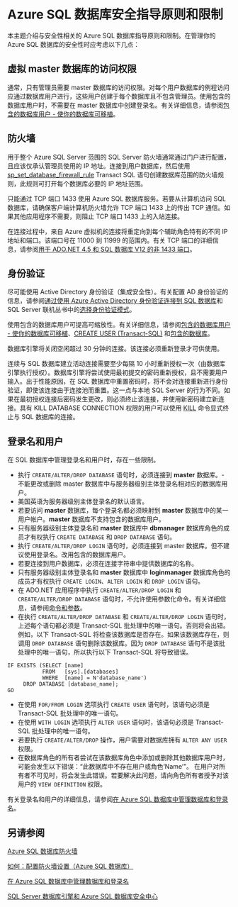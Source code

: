 <properties
   pageTitle="Azure SQL 数据库安全指导原则和限制 | Azure"
   description="了解与安全性相关的 Azure SQL 数据库指导原则和限制。"
   services="sql-database"
   documentationCenter=""
   authors="BYHAM"
   manager="jhubbard"
   editor=""
   tags=""/>

<tags
   ms.service="sql-database"
   ms.date="08/02/2016"
   wacn.date="06/02/2016"/>

# Azure SQL 数据库安全指导原则和限制

本主题介绍与安全性相关的 Azure SQL 数据库指导原则和限制。在管理你的 Azure SQL 数据库的安全性时应考虑以下几点：

## 虚拟 master 数据库的访问权限

通常，只有管理员需要 master 数据库的访问权限。对每个用户数据库的例程访问应通过数据库用户进行，这些用户创建于每个数据库且不包含管理员。使用包含的数据库用户时，不需要在 master 数据库中创建登录名。有关详细信息，请参阅[包含的数据库用户 - 使你的数据库可移植](https://msdn.microsoft.com/zh-cn/library/ff929188.aspx)。


## 防火墙

用于整个 Azure SQL Server 范围的 SQL Server 防火墙通常通过门户进行配置，且应该仅承认管理员使用的 IP 地址。连接到用户数据库，然后使用 [sp\_set\_database\_firewall\_rule](https://msdn.microsoft.com/zh-cn/library/dn270010.aspx) Transact SQL 语句创建数据库范围的防火墙规则，此规则可打开每个数据库必要的 IP 地址范围。

只能通过 TCP 端口 1433 使用 Azure SQL 数据库服务。若要从计算机访问 SQL 数据库，请确保客户端计算机防火墙允许 TCP 端口 1433 上的传出 TCP 通信。如果其他应用程序不需要，则阻止 TCP 端口 1433 上的入站连接。

在连接过程中，来自 Azure 虚拟机的连接将重定向到每个辅助角色特有的不同 IP 地址和端口。该端口号在 11000 到 11999 的范围内。有关 TCP 端口的详细信息，请参阅[用于 ADO.NET 4.5 和 SQL 数据库 V12 的非 1433 端口](/documentation/articles/sql-database-develop-direct-route-ports-adonet-v12/)。


## 身份验证

尽可能使用 Active Directory 身份验证（集成安全性）。有关配置 AD 身份验证的信息，请参阅[通过使用 Azure Active Directory 身份验证连接到 SQL 数据库](/documentation/articles/sql-database-aad-authentication/)和 SQL Server 联机丛书中的[选择身份验证模式](https://msdn.microsoft.com/zh-cn/library/ms144284.aspx)。

使用包含的数据库用户可提高可缩放性。有关详细信息，请参阅[包含的数据库用户 - 使你的数据库可移植](https://msdn.microsoft.com/zh-cn/library/ff929188.aspx)、[CREATE USER (Transact-SQL)](https://technet.microsoft.com/zh-cn/library/ms173463.aspx) 和[包含的数据库](https://technet.microsoft.com/zh-cn/library/ff929071.aspx)。

数据库引擎将关闭空闲超过 30 分钟的连接。该连接必须重新登录才可供使用。

连续与 SQL 数据库建立活动连接需要至少每隔 10 小时重新授权一次（由数据库引擎执行授权）。数据库引擎将尝试使用最初提交的密码重新授权，且不需要用户输入。出于性能原因，在 SQL 数据库中重置密码时，将不会对连接重新进行身份验证，即使该连接由于连接池而重置。这一点与本地 SQL Server 的行为不同。如果在最初授权连接后密码发生更改，则必须终止该连接，并使用新密码建立新连接。具有 KILL DATABASE CONNECTION 权限的用户可以使用 [KILL](https://msdn.microsoft.com/zh-cn/library/ms173730.aspx) 命令显式终止与 SQL 数据库的连接。

## 登录名和用户

在 SQL 数据库中管理登录名和用户时，存在一些限制。


- 执行 ``CREATE/ALTER/DROP DATABASE`` 语句时，必须连接到 **master** 数据库。- 不能更改或删除 master 数据库中与服务器级别主体登录名相对应的数据库用户。
- 美国英语为服务器级别主体登录名的默认语言。
- 若要访问 **master** 数据库，每个登录名都必须映射到 **master** 数据库中的某一用户帐户。**master** 数据库不支持包含的数据库用户。
- 只有服务器级别主体登录名和 **master** 数据库中 **dbmanager** 数据库角色的成员才有权执行 ``CREATE DATABASE`` 和 ``DROP DATABASE`` 语句。
- 执行 ``CREATE/ALTER/DROP LOGIN`` 语句时，必须连接到 master 数据库。但不建议使用登录名。改用包含的数据库用户。
- 若要连接到用户数据库，必须在连接字符串中提供数据库的名称。
- 只有服务器级别主体登录名和 **master** 数据库中 **loginmanager** 数据库角色的成员才有权执行 ``CREATE LOGIN``、``ALTER LOGIN`` 和 ``DROP LOGIN`` 语句。
- 在 ADO.NET 应用程序中执行 ``CREATE/ALTER/DROP LOGIN`` 和 ``CREATE/ALTER/DROP DATABASE`` 语句时，不允许使用参数化命令。有关详细信息，请参阅[命令和参数](https://msdn.microsoft.com/zh-cn/library/ms254953.aspx)。
- 在执行 ``CREATE/ALTER/DROP DATABASE`` 和 ``CREATE/ALTER/DROP LOGIN`` 语句时，上述每个语句都必须是 Transact-SQL 批处理中的唯一语句。否则将会出错。例如，以下 Transact-SQL 将检查该数据库是否存在。如果该数据库存在，则调用 ``DROP DATABASE`` 语句删除该数据库。因为 ``DROP DATABASE`` 语句不是该批处理中的唯一语句，所以执行以下 Transact-SQL 将导致错误。

```
IF EXISTS (SELECT [name]
           FROM   [sys].[databases]
           WHERE  [name] = N'database_name')
     DROP DATABASE [database_name];
GO
```

- 在使用 ``FOR/FROM LOGIN`` 选项执行 ``CREATE USER`` 语句时，该语句必须是 Transact-SQL 批处理中的唯一语句。
- 在使用 ``WITH LOGIN`` 选项执行 ``ALTER USER`` 语句时，该语句必须是 Transact-SQL 批处理中的唯一语句。
- 若要执行 ``CREATE/ALTER/DROP`` 操作，用户需要对数据库拥有 ``ALTER ANY USER`` 权限。
- 在数据库角色的所有者尝试在该数据库角色中添加或删除其他数据库用户时，可能会发生以下错误：“此数据库中不存在用户或角色‘Name’”。 在用户对所有者不可见时，将会发生此错误。若要解决此问题，请向角色所有者授予对该用户的 ``VIEW DEFINITION`` 权限。

有关登录名和用户的详细信息，请参阅[在 Azure SQL 数据库中管理数据库和登录名](/documentation/articles/sql-database-manage-logins/)。


## 另请参阅

[Azure SQL 数据库防火墙](/documentation/articles/sql-database-firewall-configure/)

[如何：配置防火墙设置（Azure SQL 数据库）](/documentation/articles/sql-database-configure-firewall-settings/)

[在 Azure SQL 数据库中管理数据库和登录名](/documentation/articles/sql-database-manage-logins/)

[SQL Server 数据库引擎和 Azure SQL 数据库安全中心](https://msdn.microsoft.com/zh-cn/library/bb510589)

<!---HONumber=Mooncake_Quality_Review_1202_2016-->
